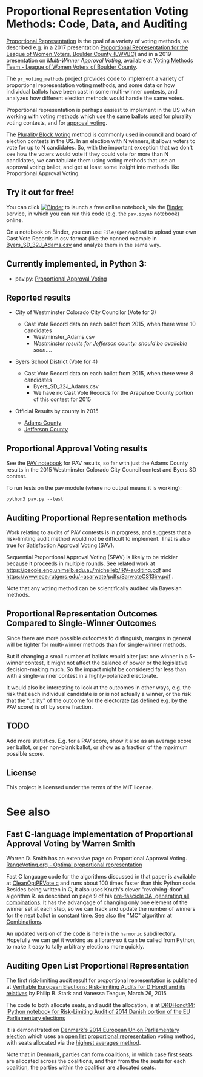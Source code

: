 # Proportional Representation Voting Methods: Code, Data, and Auditing

[Proportional Representation](https://en.wikipedia.org/wiki/Proportional_representation)
is the goal of a variety of voting methods, as described e.g. in a 2017 presentation
[Proportional Representation for the League of Women Voters, Boulder County (LWVBC)](http://bcn.boulder.co.us/~neal/elections/proportional-representation-lwv/#1)
and in a 2019 presentation on *Multi-Winner Approval Voting*, available at
[Voting Methods Team - League of Women Voters of Boulder County](https://www.lwvbc.org/content.aspx?page_id=22&club_id=629866&module_id=301984).

The `pr_voting_methods` project provides code to implement a variety of proportional representation voting methods, and some data on how individual ballots have been cast in some multi-winner contests, and analyzes how different election methods would handle the same votes.

Proportional representation is perhaps easiest to implement in the US when working with voting methods which use the same ballots used for plurality voting contests, and for [approval voting](https://en.wikipedia.org/wiki/Approval_voting).

The [Plurality Block Voting](https://en.wikipedia.org/wiki/Plurality-at-large_voting) method is commonly used in council and board of election contests in the US. In an election with N winners, it allows voters to vote for up to N candidates.  So, with the important exception that we don't see how the voters would vote if they could vote for more than N candidates, we can tabulate them using voting methods that use an approval voting ballot, and get at least some insight into methods like Proportional Approval Voting.

## Try it out for free!
You can click [![Binder](https://mybinder.org/badge.svg)](https://mybinder.org/v2/gh/nealmcb/pr_voting_methods/master)
to launch a free online notebook, via the [Binder](https://mybinder.org/) service, in which you can run this code (e.g. the `pav.ipynb` notebook) online.

On a notebook on Binder, you can use `File/Open/Upload` to upload your own Cast Vote Records in csv format (like the canned example in [Byers_SD_32J_Adams.csv](Byers_SD_32J_Adams.csv) and analyze them in the same way.

## Currently implemented, in Python 3:

* pav.py: [Proportional Approval Voting](https://en.wikipedia.org/wiki/Proportional_approval_voting)

## Reported results

* City of Westminster Colorado City Councilor (Vote for 3)
  * Cast Vote Record data on each ballot from 2015, when there were 10 candidates
    * Westminster_Adams.csv
    * *Westminster results for Jefferson county: should be available soon*....

* Byers School District (Vote for 4)
  * Cast Vote Record data on each ballot from 2015, when there were 8 candidates
    * Byers_SD_32J_Adams.csv
    * We have no Cast Vote Records for the Arapahoe County portion of this contest for 2015

* Official Results by county in 2015
  * [Adams County](http://results.enr.clarityelections.com/CO/Adams/56803/157259/Web01/en/summary.html)
  * [Jefferson County](http://results.enr.clarityelections.com/CO/Jefferson/56801/157251/Web01/en/summary.html)

## Proportional Approval Voting results

See the [PAV notebook](https://github.com/nealmcb/pr_voting_methods/blob/master/pav.ipynb)
for PAV results, so far with just the Adams County results
in the 2015 Westminster Colorado City Council contest and Byers SD contest.

To run tests on the pav module (where no output means it is working):

    python3 pav.py --test

## Auditing Proportional Representation methods

Work relating to audits of PAV contests is in progress, and suggests that a
risk-limiting audit method would not be difficult to implement. That is also
true for Satisfaction Approval Voting (SAV).

Sequential Proportional Approval Voting (SPAV) is likely to be trickier because it proceeds in multiple rounds.
See related work at https://people.eng.unimelb.edu.au/michelleb/IRV-auditing.pdf and
https://www.ece.rutgers.edu/~asarwate/pdfs/SarwateCS13irv.pdf .

Note that any voting method can be scientifically audited via Bayesian methods.

## Proportional Representation Outcomes Compared to Single-Winner Outcomes

Since there are more possible outcomes to distinguish, margins in general will
be tighter for multi-winner methods than for single-winner methods.

But if changing a small number of ballots would alter just one winner in a 5-winner
contest, it might not affect the balance of power or the legislative
decision-making much.  So the impact might be considered far less than with a
single-winner contest in a highly-polarized electorate.

It would also be interesting to look at the outcomes in other ways, e.g. the
risk that each individual candidate is or is not actually a winner, or the risk
that the "utility" of the outcome for the electorate (as defined e.g. by the PAV
score) is off by some fraction.

## TODO

Add more statistics.  E.g. for a PAV score, show it also as an average score per ballot, or per non-blank ballot, or show as a fraction of the maximum possible score.

## License
This project is licensed under the terms of the MIT license.

# See also

## Fast C-language implementation of Proportional Approval Voting by Warren Smith

Warren D. Smith has an extensive page on Proportional Approval Voting.
[RangeVoting.org - Optimal proportional representation](https://rangevoting.org/QualityMulti.html)

Fast C language code for the algorithms discussed in that paper is available at
[CleanOptPRVote.c](https://rangevoting.org/CleanOptPRVote.c)
and runs about 100 times faster than this Python code.
Besides being written in C, it also uses Knuth's clever "revolving-door" algorithm R.
as described on page 9 of his [pre-fascicle 3A, generating all combinations](https://www.kcats.org/csci/464/doc/knuth/fascicles/fasc3a.pdf).
It has the advangage of changing only one element of the winner set at each step,
so we can track and update the number of winners for the next ballot in constant time.
See also the "MC" algorithm at [Combinations](http://combos.org/comb).

An updated version of the code is here in the `harmonic` subdirectory.
Hopefully we can get it working as a library so it can be called from Python, to
make it easy to tally arbitrary elections more quickly.

## Auditing Open List Proportional Representation
The first risk-limiting audit result for proportional representation is published at
[Verifiable European Elections: Risk-limiting Audits
for D’Hondt and its relatives](https://www.usenix.org/jets/issues/0301/stark) by
Philip B. Stark and Vanessa Teague, March 26, 2015

The code to both allocate seats, and audit the allocation, is at
[DKDHondt14: IPython notebook for Risk-Limiting Audit of 2014 Danish portion of
the EU Parliamentary elections](https://github.com/pbstark/DKDHondt14)

It is demonstrated on [Denmark's 2014 European Union Parliamentary election](https://en.wikipedia.org/wiki/2014_European_Parliament_election_in_Denmark)
which uses an [open list](https://en.wikipedia.org/wiki/Open_list)
[proportional representation](https://en.wikipedia.org/wiki/Party-list_proportional_representation)
voting method, with seats allocated via the
[highest averages method](https://en.wikipedia.org/wiki/Highest_averages_method).

Note that in Denmark, parties can form coalitions, in which case first seats are
allocated across the coalitions, and then from the the seats for each coalition,
the parties within the coalition are allocated seats.
